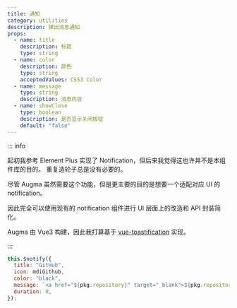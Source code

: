 ```yaml
---
title: 通知
category: utilities
description: 弹出消息通知
props:
  - name: title
    description: 标题
    type: string
  - name: color
    description: 颜色
    type: string
    acceptedValues: CSS3 Color
  - name: message
    type: string
    description: 消息内容
  - name: showClose
    type: boolean
    description: 是否显示关闭按钮
    default: "false"
---
```


::: info

起初我参考 Element Plus 实现了 Notification，但后来我觉得这也许并不是本组件库的目的。
重复造轮子总是没有必要的。

尽管 Augma 虽然需要这个功能，但是更主要的目的是想要一个适配对应 UI 的 notification。

因此完全可以使用现有的 notification 组件进行 UI 层面上的改造和 API 封装简化。

Augma 由 Vue3 构建，因此我打算基于 [vue-toastification](https://github.com/Maronato/vue-toastification) 实现。

:::

```js
this.$notify({
  title: "GitHub",
  icon: mdiGithub,
  color: "black",
  message: `<a href="${pkg.repository}" target="_blank">${pkg.repository}</a>`,
  duration: 0,
});
```
